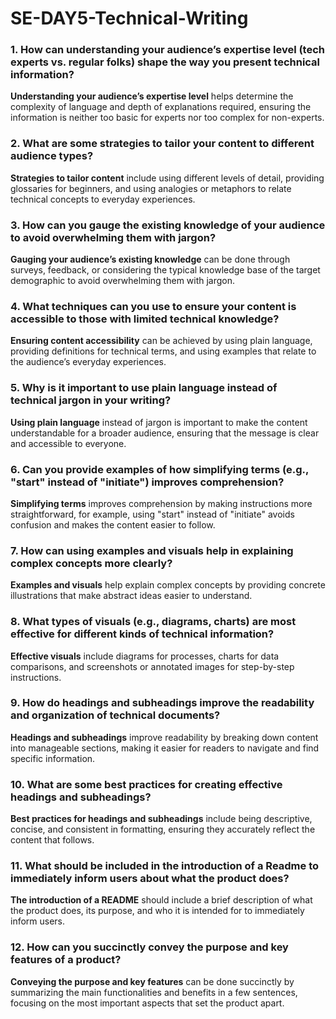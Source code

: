 # SE-DAY5-Technical-Writing

### 1.  How can understanding your audience’s expertise level (tech experts vs. regular folks) shape the way you present technical information?

 **Understanding your audience’s expertise level** helps determine the complexity of language and depth of explanations required, ensuring the information is neither too basic for experts nor too complex for non-experts.
  
### 2. What are some strategies to tailor your content to different audience types?

 **Strategies to tailor content** include using different levels of detail, providing glossaries for beginners, and using analogies or metaphors to relate technical concepts to everyday experiences.

### 3. How can you gauge the existing knowledge of your audience to avoid overwhelming them with jargon?

 **Gauging your audience’s existing knowledge** can be done through surveys, feedback, or considering the typical knowledge base of the target demographic to avoid overwhelming them with jargon.

### 4. What techniques can you use to ensure your content is accessible to those with limited technical knowledge?

 **Ensuring content accessibility** can be achieved by using plain language, providing definitions for technical terms, and using examples that relate to the audience’s everyday experiences.

### 5. Why is it important to use plain language instead of technical jargon in your writing?
 
 **Using plain language** instead of jargon is important to make the content understandable for a broader audience, ensuring that the message is clear and accessible to everyone.

### 6. Can you provide examples of how simplifying terms (e.g., "start" instead of "initiate") improves comprehension?

 **Simplifying terms** improves comprehension by making instructions more straightforward, for example, using "start" instead of "initiate" avoids confusion and makes the content easier to follow.

### 7. How can using examples and visuals help in explaining complex concepts more clearly?

 **Examples and visuals** help explain complex concepts by providing concrete illustrations that make abstract ideas easier to understand.

### 8. What types of visuals (e.g., diagrams, charts) are most effective for different kinds of technical information?

 **Effective visuals** include diagrams for processes, charts for data comparisons, and screenshots or annotated images for step-by-step instructions.

### 9. How do headings and subheadings improve the readability and organization of technical documents?

 **Headings and subheadings** improve readability by breaking down content into manageable sections, making it easier for readers to navigate and find specific information.

### 10. What are some best practices for creating effective headings and subheadings?

 **Best practices for headings and subheadings** include being descriptive, concise, and consistent in formatting, ensuring they accurately reflect the content that follows.

### 11. What should be included in the introduction of a Readme to immediately inform users about what the product does?

 **The introduction of a README** should include a brief description of what the product does, its purpose, and who it is intended for to immediately inform users.

### 12. How can you succinctly convey the purpose and key features of a product?

 **Conveying the purpose and key features** can be done succinctly by summarizing the main functionalities and benefits in a few sentences, focusing on the most important aspects that set the product apart.